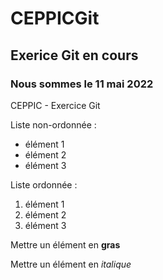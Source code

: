 # CEPPICGit
## Exerice Git en cours
### Nous sommes le 11 mai 2022

CEPPIC - Exercice Git

Liste non-ordonnée :
- élément 1
- élément 2
- élément 3

Liste ordonnée :
1. élément 1
2. élément 2
3. élément 3

Mettre un élément en **gras**

Mettre un élément en *italique*

